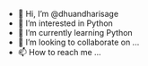 - 👋 Hi, I’m @dhuandharisage
- 👀 I’m interested in Python
- 🌱 I’m currently learning Python
- 💞️ I’m looking to collaborate on ...
- 📫 How to reach me ...

<!---
dhuandharisage/dhuandharisage is a ✨ special ✨ repository because its `README.md` (this file) appears on your GitHub profile.
You can click the Preview link to take a look at your changes.
--->
